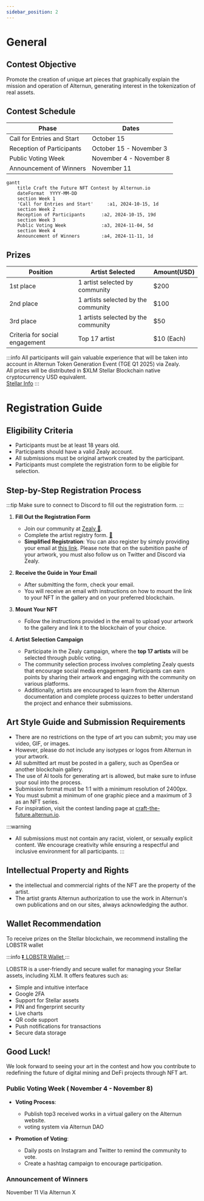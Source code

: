 ```yaml
---
sidebar_position: 2
---
```


# General

## Contest Objective
Promote the creation of unique art pieces that graphically explain the mission and operation of Alternun, generating interest in the tokenization of real assets.

## Contest Schedule


| Phase                      | Dates                    |
| -------------------------- | ------------------------ |
| Call for Entries and Start | October 15               |
| Reception of Participants  | October 15 - November 3  |
| Public Voting Week         | November 4 -  November 8 |
| Announcement of Winners    | November 11              |


```mermaid
gantt
    title Craft the Future NFT Contest by Alternun.io
    dateFormat  YYYY-MM-DD
    section Week 1
    'Call for Entries and Start'     :a1, 2024-10-15, 1d
    section Week 2
    Reception of Participants      :a2, 2024-10-15, 19d
    section Week 3
    Public Voting Week             :a3, 2024-11-04, 5d
    section Week 4
    Announcement of Winners        :a4, 2024-11-11, 1d
```

## Prizes


| Position                       | Artist Selected                     | Amount(USD) |
| ------------------------------ | ----------------------------------- | ----------- |
| 1st place                      | 1 artist selected by community      | $200        |
| 2nd place                      | 1 artists selected by the community | $100        |
| 3rd place                      | 1 artists selected by the community | $50         |
| Criteria for social engagement | Top 17 artist                       | $10 (Each)  |

:::info
All participants will gain valuable experience that will be taken into account in Alternun Token Generation Event (TGE Q1 2025) via Zealy. \
All prizes will be distributed in $XLM Stellar Blockchain native cryptocurrency USD equivalent. \
[Stellar Info](https://stellarchain.io/)
:::
# Registration Guide

## Eligibility Criteria
- Participants must be at least 18 years old.
- Participants should have a valid Zealy account.
- All submissions must be original artwork created by the participant.
- Participants must complete the registration form to be eligible for selection.

## Step-by-Step Registration Process
:::tip
Make sure to connect to Discord to fill out the registration form.
:::

1. **Fill Out the Registration Form**
   - Join our community at [Zealy 🔗](https://zealy.io/cw/alternun/invite/TTVWe--hMN2Y3N-ibl-XV).
   - Complete the artist registry form. [🔗](https://zealy.io/cw/alternun/questboard/c7da4780-1ad0-4ad8-8cb8-affbcff91ab2/1a7427e2-4ac4-4d0f-abb2-23ad8e19e456)
   - **Simplified Registration**: You can also register by simply providing your email at [this link](https://xozsu5eiys2.typeform.com/to/MuDsJSqh). Please note that on the submition pashe of your artwork, you must also follow us on Twitter and Discord via Zealy.
2. **Receive the Guide in Your Email**
   - After submitting the form, check your email.
   - You will receive an email with instructions on how to mount the link to your NFT in the gallery and on your preferred blockchain.

3. **Mount Your NFT**
   - Follow the instructions provided in the email to upload your artwork to the gallery and link it to the blockchain of your choice.

4. **Artist Selection Campaign**
   - Participate in the Zealy campaign, where the **top 17 artists** will be selected through public voting.
   - The community selection process involves completing Zealy quests that encourage social media engagement. Participants can earn points by sharing their artwork and engaging with the community on various platforms.
   - Additionally, artists are encouraged to learn from the Alternun documentation and complete process quizzes to better understand the project and enhance their submissions.

## Art Style Guide and Submission Requirements
- There are no restrictions on the type of art you can submit; you may use video, GIF, or images.
- However, please do not include any isotypes or logos from Alternun in your artwork.
- All submitted art must be posted in a gallery, such as OpenSea or another blockchain gallery.
- The use of AI tools for generating art is allowed, but make sure to infuse your soul into the process.
- Submission format must be 1:1 with a minimum resolution of 2400px.
- You must submit a minimum of one graphic piece and a maximum of 3 as an NFT series.
- For inspiration, visit the contest landing page at [craft-the-future.alternun.io](https://craft-the-future.alternun.io).

:::warning
- All submissions must not contain any racist, violent, or sexually explicit content. We encourage creativity while ensuring a respectful and inclusive environment for all participants.
:::

## Intellectual Property and Rights
- the intellectual and commercial rights of the NFT are the property of the artist. 
- The artist grants Alternun authorization to use the work in Alternun's own publications and on our sites, always acknowledging the author.

## Wallet Recommendation
To receive prizes on the Stellar blockchain, we recommend installing the LOBSTR wallet

:::info
[⏬ LOBSTR Wallet ](https://lobstr.co/)
:::

LOBSTR is a user-friendly and secure wallet for managing your Stellar assets, including XLM. It offers features such as:
- Simple and intuitive interface
- Google 2FA
- Support for Stellar assets
- PIN and fingerprint security
- Live charts
- QR code support
- Push notifications for transactions
- Secure data storage

## Good Luck!

We look forward to seeing your art in the contest and how you contribute to redefining the future of digital mining and DeFi projects through NFT art.

### Public Voting Week ( November 4 - November 8)
- **Voting Process**:
  - Publish top3 received works in a virtual gallery on the Alternun website.
  - voting system via Alternun DAO
  
- **Promotion of Voting**:
  - Daily posts on Instagram and Twitter to remind the community to vote.
  - Create a hashtag campaign to encourage participation.

### Announcement of Winners

November 11 Via Alternun X




